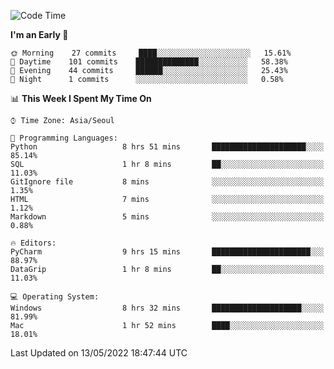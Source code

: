  <!--START_SECTION:waka-->
![Code Time](http://img.shields.io/badge/Code%20Time-197%20hrs%2046%20mins-blue)

**I'm an Early 🐤** 

```text
🌞 Morning    27 commits     ████░░░░░░░░░░░░░░░░░░░░░   15.61% 
🌆 Daytime    101 commits    ██████████████░░░░░░░░░░░   58.38% 
🌃 Evening    44 commits     ██████░░░░░░░░░░░░░░░░░░░   25.43% 
🌙 Night      1 commits      ░░░░░░░░░░░░░░░░░░░░░░░░░   0.58%

```


📊 **This Week I Spent My Time On** 

```text
⌚︎ Time Zone: Asia/Seoul

💬 Programming Languages: 
Python                   8 hrs 51 mins       █████████████████████░░░░   85.14% 
SQL                      1 hr 8 mins         ██░░░░░░░░░░░░░░░░░░░░░░░   11.03% 
GitIgnore file           8 mins              ░░░░░░░░░░░░░░░░░░░░░░░░░   1.35% 
HTML                     7 mins              ░░░░░░░░░░░░░░░░░░░░░░░░░   1.12% 
Markdown                 5 mins              ░░░░░░░░░░░░░░░░░░░░░░░░░   0.88%

🔥 Editors: 
PyCharm                  9 hrs 15 mins       ██████████████████████░░░   88.97% 
DataGrip                 1 hr 8 mins         ██░░░░░░░░░░░░░░░░░░░░░░░   11.03%

💻 Operating System: 
Windows                  8 hrs 32 mins       ████████████████████░░░░░   81.99% 
Mac                      1 hr 52 mins        ████░░░░░░░░░░░░░░░░░░░░░   18.01%

```


 Last Updated on 13/05/2022 18:47:44 UTC
<!--END_SECTION:waka-->
